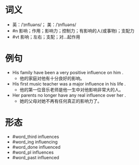 # 词义
- 英：/ˈɪnfluəns/； 美：/ˈɪnfluəns/
- #n 影响；作用；影响力；控制力；有影响的人(或事物)；支配力
- #vt 影响；左右；支配；对…起作用
# 例句
- His family have been a very positive influence on him .
	- 他的家庭对他有十分良好的影响。
- His first music teacher was a major influence in his life .
	- 他的第一位音乐老师是他一生中对他影响非常大的人。
- Her parents no longer have any real influence over her .
	- 她的父母对她不再有任何真正的影响力了。
# 形态
- #word_third influences
- #word_ing influencing
- #word_done influenced
- #word_pl influences
- #word_past influenced
